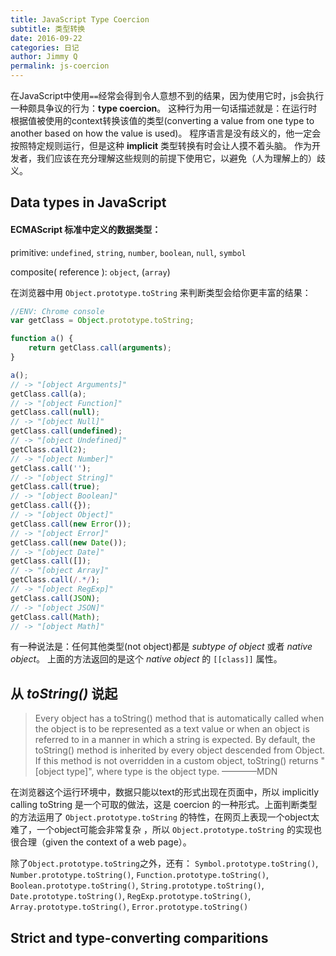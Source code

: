 ```yaml
---
title: JavaScript Type Coercion
subtitle: 类型转换
date: 2016-09-22
categories: 日记
author: Jimmy Q
permalink: js-coercion
---
```


在JavaScript中使用`==`经常会得到令人意想不到的结果，因为使用它时，js会执行一种颇具争议的行为：**type coercion**。
这种行为用一句话描述就是：在运行时根据值被使用的context转换该值的类型(converting a value from one type to another
 based on how the value is used)。
程序语言是没有歧义的，他一定会按照特定规则运行，但是这种 **implicit** 类型转换有时会让人摸不着头脑。
作为开发者，我们应该在充分理解这些规则的前提下使用它，以避免（人为理解上的）歧义。



## Data types in JavaScript

#### ECMAScript 标准中定义的数据类型：

primitive: `undefined`, `string`, `number`, `boolean`, `null`, `symbol`

composite( reference ): `object`, (`array`)

在浏览器中用 `Object.prototype.toString` 来判断类型会给你更丰富的结果：

```javascript
//ENV: Chrome console
var getClass = Object.prototype.toString;

function a() {
    return getClass.call(arguments);
}

a();
// -> "[object Arguments]"
getClass.call(a);
// -> "[object Function]"
getClass.call(null);
// -> "[object Null]"
getClass.call(undefined);
// -> "[object Undefined]"
getClass.call(2);
// -> "[object Number]"
getClass.call('');
// -> "[object String]"
getClass.call(true);
// -> "[object Boolean]"
getClass.call({});
// -> "[object Object]"
getClass.call(new Error());
// -> "[object Error]"
getClass.call(new Date());
// -> "[object Date]"
getClass.call([]);
// -> "[object Array]"
getClass.call(/.*/);
// -> "[object RegExp]"
getClass.call(JSON);
// -> "[object JSON]"
getClass.call(Math);
// -> "[object Math]"
```

有一种说法是：任何其他类型(not object)都是 _subtype of object_ 或者 _native object_。
上面的方法返回的是这个 _native object_ 的 `[[class]]` 属性。


## 从 *toString()* 说起

>Every object has a toString() method that is automatically called when the object is 
>to be represented as a text value or when an object is referred to in a manner in which 
>a string is expected. By default, the toString() method is inherited by every object 
>descended from Object. If this method is not overridden in a custom object, toString() 
>returns "[object type]", where type is the object type.           ————MDN

在浏览器这个运行环境中，数据只能以text的形式出现在页面中，所以 implicitly calling toString 是一个可取的做法，这是 coercion
 的一种形式。上面判断类型的方法运用了 `Object.prototype.toString` 的特性，在网页上表现一个object太难了，一个object可能会非常复杂
 ，所以 `Object.prototype.toString` 的实现也很合理（given the context of a web page）。

除了`Object.prototype.toString`之外，还有：
    `Symbol.prototype.toString()`, `Number.prototype.toString()`, `Function.prototype.toString()`, 
    `Boolean.prototype.toString()`, `String.prototype.toString()`, `Date.prototype.toString()`, 
    `RegExp.prototype.toString()`, `Array.prototype.toString()`, `Error.prototype.toString()`


## Strict and type-converting comparitions